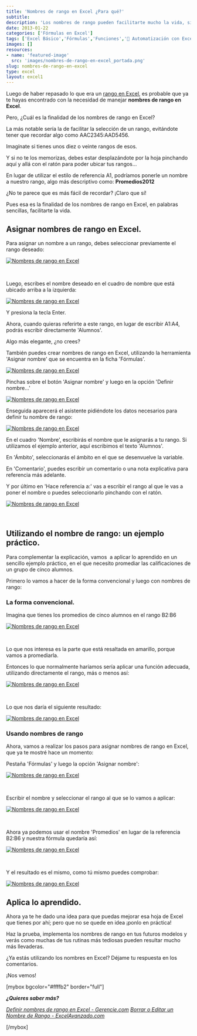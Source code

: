 ```yaml
---
title: 'Nombres de rango en Excel ¿Para qué?'
subtitle: 
description: 'Los nombres de rango pueden facilitarte mucho la vida, si te tomas unos minutos para entenderlos. Pincha aquí y aprende a utilizarlos en 5 minutos.'
date: 2013-01-22
categories: ['Fórmulas en Excel']
tags: ['Excel Básico','Fórmulas','Funciones','🤖 Automatización con Excel']
images: []
resources: 
- name: 'featured-image'
  src: 'images/nombres-de-rango-en-excel_portada.png'
slug: nombres-de-rango-en-excel
type: excel
layout: excel1
---
```


Luego de haber repasado lo que era un [rango en Excel](http://raymundoycaza.com/que-es-un-rango-en-excel/), es probable que ya te hayas encontrado con la necesidad de manejar **nombres de rango en Excel**.

Pero, ¿Cuál es la finalidad de los nombres de rango en Excel?

La más notable sería la de facilitar la selección de un rango, evitándote tener que recordar algo como AAC2345:AAD5456.

Imagínate si tienes unos diez o veinte rangos de esos.

Y si no te los memorizas, debes estar desplazándote por la hoja pinchando aquí y allá con el ratón para poder ubicar tus rangos...

En lugar de utilizar el estilo de referencia A1, podríamos ponerle un nombre a nuestro rango, algo más descriptivo como: **Promedios2012**

¿No te parece que es más fácil de recordar? ¡Claro que sí!

Pues esa es la finalidad de los nombres de rango en Excel, en palabras sencillas, facilitarte la vida.

## Asignar nombres de rango en Excel.

Para asignar un nombre a un rango, debes seleccionar previamente el rango deseado:

[![Nombres de rango en Excel](images/nombres-de-rango-en-excel-0001291.png)](http://raymundoycaza.com/wp-content/uploads/nombres-de-rango-en-excel-0001291.png)

 

Luego, escribes el nombre deseado en el cuadro de nombre que está ubicado arriba a la izquierda:

[![Nombres de rango en Excel](images/nombres-de-rango-en-excel-0001301.png)](http://raymundoycaza.com/wp-content/uploads/nombres-de-rango-en-excel-0001301.png)

Y presiona la tecla Enter.

Ahora, cuando quieras referirte a este rango, en lugar de escribir A1:A4, podrás escribir directamente 'Alumnos'.

Algo más elegante, ¿no crees?

También puedes crear nombres de rango en Excel, utilizando la herramienta 'Asignar nombre' que se encuentra en la ficha 'Fórmulas'.

[![Nombres de rango en Excel](images/nombres-de-rango-en-excel-0001321.png)](http://raymundoycaza.com/wp-content/uploads/nombres-de-rango-en-excel-0001321.png)

Pinchas sobre el botón 'Asignar nombre' y luego en la opción 'Definir nombre...'

[![Nombres de rango en Excel](images/nombres-de-rango-en-excel-0001331.png)](http://raymundoycaza.com/wp-content/uploads/nombres-de-rango-en-excel-0001331.png)

Enseguida aparecerá el asistente pidiéndote los datos necesarios para definir tu nombre de rango:

[![Nombres de rango en Excel](images/nombres-de-rango-en-excel-0001341.png)](http://raymundoycaza.com/wp-content/uploads/nombres-de-rango-en-excel-0001341.png)

En el cuadro 'Nombre', escribirás el nombre que le asignarás a tu rango. Si utilizamos el ejemplo anterior, aquí escribimos el texto 'Alumnos'.

En 'Ámbito', seleccionarás el ámbito en el que se desenvuelve la variable.

En 'Comentario', puedes escribir un comentario o una nota explicativa para referencia más adelante.

Y por último en 'Hace referencia a:' vas a escribir el rango al que le vas a poner el nombre o puedes seleccionarlo pinchando con el ratón.

[![Nombres de rango en Excel](images/nombres-de-rango-en-excel-0001351.png)](http://raymundoycaza.com/wp-content/uploads/nombres-de-rango-en-excel-0001351.png)

 

## Utilizando el nombre de rango: un ejemplo práctico.

Para complementar la explicación, vamos  a aplicar lo aprendido en un sencillo ejemplo práctico, en el que necesito promediar las calificaciones de un grupo de cinco alumnos.

Primero lo vamos a hacer de la forma convencional y luego con nombres de rango:

### La forma convencional.

Imagina que tienes los promedios de cinco alumnos en el rango B2:B6

[![Nombres de rango en Excel](images/nombres-de-rango-en-excel-0001361.png)](http://raymundoycaza.com/wp-content/uploads/nombres-de-rango-en-excel-0001361.png)

 

Lo que nos interesa es la parte que está resaltada en amarillo, porque vamos a promediarla.

Entonces lo que normalmente haríamos sería aplicar una función adecuada, utilizando directamente el rango, más o menos así:

[![Nombres de rango en Excel](images/nombres-de-rango-en-excel-0001371.png)](http://raymundoycaza.com/wp-content/uploads/nombres-de-rango-en-excel-0001371.png)

 

Lo que nos daría el siguiente resultado:

[![Nombres de rango en Excel](images/nombres-de-rango-en-excel-0001381.png)](http://raymundoycaza.com/wp-content/uploads/nombres-de-rango-en-excel-0001381.png)

### Usando nombres de rango

Ahora, vamos a realizar los pasos para asignar nombres de rango en Excel, que ya te mostré hace un momento:

Pestaña 'Fórmulas' y luego la opción 'Asignar nombre':

[![Nombres de rango en Excel](images/nombres-de-rango-en-excel-0001331.png)](http://raymundoycaza.com/wp-content/uploads/nombres-de-rango-en-excel-0001331.png)

 

Escribir el nombre y seleccionar el rango al que se lo vamos a aplicar:

[![Nombres de rango en Excel](images/nombres-de-rango-en-excel-0001391.png)](http://raymundoycaza.com/wp-content/uploads/nombres-de-rango-en-excel-0001391.png)

 

Ahora ya podemos usar el nombre 'Promedios' en lugar de la referencia B2:B6 y nuestra fórmula quedaría así:

[![Nombres de rango en Excel](images/nombres-de-rango-en-excel-0001401.png)](http://raymundoycaza.com/wp-content/uploads/nombres-de-rango-en-excel-0001401.png)

 

Y el resultado es el mismo, como tú mismo puedes comprobar:

[![Nombres de rango en Excel](images/nombres-de-rango-en-excel-0001411.png)](http://raymundoycaza.com/wp-content/uploads/nombres-de-rango-en-excel-0001411.png)

## Aplica lo aprendido.

Ahora ya te he dado una idea para que puedas mejorar esa hoja de Excel que tienes por ahí; pero que no se quede en idea ¡ponlo en práctica!

Haz la prueba, implementa los nombres de rango en tus futuros modelos y verás como muchas de tus rutinas más tediosas pueden resultar mucho más llevaderas.

¿Ya estás utilizando los nombres en Excel? Déjame tu respuesta en los comentarios.

¡Nos vemos!

\[mybox bgcolor="#ffffb2" border="full"\]

_**¿Quieres saber más?**_

_[Definir nombres de rango en Excel - Gerencie.com](http://www.gerencie.com/definir-nombres-de-rango-en-excel.html) [Borrar o Editar un Nombre de Rango - ExcelAvanzado.com](http://www.excelavanzado.com/2011/02/borrar-o-editar-un-nombre-de-rango.html)_

\[/mybox\]
